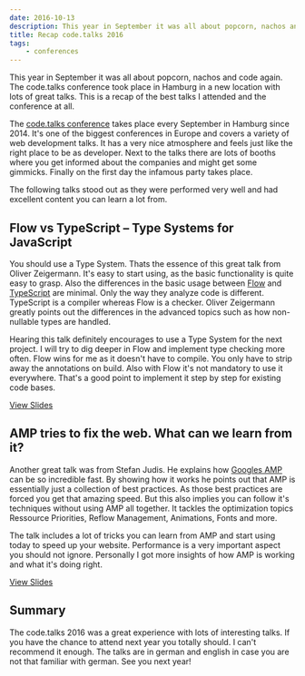 ```yaml
---
date: 2016-10-13
description: This year in September it was all about popcorn, nachos and code again. This is a recap of the code.talks 2016 conference and the best talks I attended.
title: Recap code.talks 2016
tags:
    - conferences
---
```


This year in September it was all about popcorn, nachos and code again. The code.talks conference took place in Hamburg in a new location with lots of great talks. This is a recap of the best talks I attended and the conference at all.

The [code.talks conference][1] takes place every September in Hamburg since 2014. It's one of the biggest conferences in Europe and covers a variety of web development talks. It has a very nice atmosphere and feels just like the right place to be as developer. Next to the talks there are lots of booths where you get informed about the companies and might get some gimmicks. Finally on the first day the infamous party takes place.

The following talks stood out as they were performed very well and had excellent content you can learn a lot from.

## Flow vs TypeScript &#8211; Type Systems for JavaScript

You should use a Type System. Thats the essence of this great talk from Oliver Zeigermann. It's easy to start using, as the basic functionality is quite easy to grasp. Also the differences in the basic usage between [Flow][2] and [TypeScript][3] are minimal. Only the way they analyze code is different. TypeScript is a compiler whereas Flow is a checker. Oliver Zeigermann greatly points out the differences in the advanced topics such as how non-nullable types are handled.

Hearing this talk definitely encourages to use a Type System for the next project. I will try to dig deeper in Flow and implement type checking more often. Flow wins for me as it doesn't have to compile. You only have to strip away the annotations on build. Also with Flow it's not mandatory to use it everywhere. That's a good point to implement it step by step for existing code bases.

[View Slides][4]

## AMP tries to fix the web. What can we learn from it?

Another great talk was from Stefan Judis. He explains how [Googles AMP][5] can be so incredible fast. By showing how it works he points out that AMP is essentially just a collection of best practices. As those best practices are forced you get that amazing speed. But this also implies you can follow it's techniques without using AMP all together. It tackles the optimization topics Ressource Priorities, Reflow Management, Animations, Fonts and more.

The talk includes a lot of tricks you can learn from AMP and start using today to speed up your website. Performance is a very important aspect you should not ignore. Personally I got more insights of how AMP is working and what it's doing right.

[View Slides][6]

## Summary

The code.talks 2016 was a great experience with lots of interesting talks. If you have the chance to attend next year you totally should. I can't recommend it enough. The talks are in german and english in case you are not that familiar with german. See you next year!

[1]: https://www.codetalks.de/
[2]: https://flowtype.org/
[3]: https://www.typescriptlang.org/
[4]: http://djcordhose.github.io/flow-vs-typescript/flow-typescript-2.html#/
[5]: https://www.ampproject.org/
[6]: https://speakerdeck.com/stefanjudis/amp-tries-to-fix-the-web-what-can-we-learn-from-it
